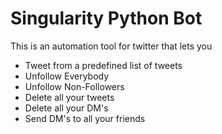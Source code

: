 <h1>Singularity Python Bot</h1>

<p>This is an automation tool for twitter that lets you</p>
<ul>
    <li>Tweet from a predefined list of tweets</li>
    <li>Unfollow Everybody</li>
    <li>Unfollow Non-Followers</li>
    <li>Delete all your tweets</li>
    <li>Delete all your DM's</li>
    <li>Send DM's to all your friends</li>
</ul>
